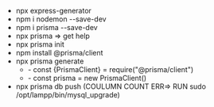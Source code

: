 <ul>
<li>npx express-generator</li>
<li>npm i nodemon --save-dev</li>
<li>npm i prisma --save-dev</li>
<li>npx prisma  => get help</li>
<li>npx prisma init</li>
<li>npm install @prisma/client</li>
<li>npx prisma generate
    <ul>
        <li>- const {PrismaClient} = require("@prisma/client")</li>
        <li>- const prisma = new PrismaClient()</li>
    </ul>
<li>npx prisma db push (COULUMN COUNT ERR=> RUN  sudo /opt/lampp/bin/mysql_upgrade)</li>

</ul>